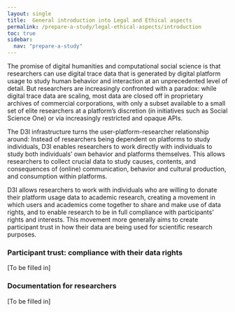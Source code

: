 ```yaml
---
layout: single
title:  General introduction into Legal and Ethical aspects
permalink: /prepare-a-study/legal-ethical-aspects/introduction
toc: true
sidebar:
  nav: "prepare-a-study"
---
```


The promise of digital humanities and computational social science is that researchers can use digital trace data that is generated by digital platform usage to study human behavior and interaction at an unprecedented level of detail. But researchers are increasingly confronted with a paradox: while digital trace data are scaling, most data are closed off in proprietary archives of commercial corporations, with only a subset available to a small set of elite researchers at a platform’s discretion (in initiatives such as Social Science One) or via increasingly restricted and opaque APIs. 

The D3I infrastructure turns the user-platform-researcher relationship around: Instead of researchers being dependent on platforms to study individuals, D3I enables researchers to work directly with individuals to study both individuals’ own behavior and platforms themselves. This allows researchers to collect crucial data to study causes, contents, and consequences of (online) communication, behavior and cultural production, and consumption within platforms. 


D3I allows researchers to work with individuals who are willing to donate their platform usage data to academic research, creating a movement in which users and academics come together to share and make use of data rights, and to enable research to be in full compliance with participants’ rights and interests. This movement more generally aims to create participant trust in how their data are being used for scientific research purposes.
 
### Participant trust: compliance with their data rights


[To be filled in]
 
### Documentation for researchers


[To be filled in]


